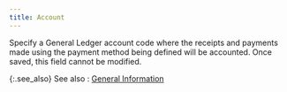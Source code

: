 ```yaml
---
title: Account
---
```



Specify a General Ledger account code where the receipts and payments  made using the payment method being defined will be accounted. Once saved,  this field cannot be modified.


{:.see_also}
See also
: [General  Information](JavaScript:RelatedTopics1.Click())<!--Metadata type="DesignerControl" startspan
<object CLASSID="clsid:ADB880A6-D8FF-11CF-9377-00AA003B7A11"
	ID=RelatedTopics1
	TYPE="application/x-oleobject">
</object>-->

<object classid="clsid:ADB880A6-D8FF-11CF-9377-00AA003B7A11" id="RelatedTopics1" type="application/x-oleobject"> 
 <param name="Command" value="Related Topics">
<param name="Window" value="second">
<param name="Item1" value="General information;{{site.sc_chm}}/options/payment-information/payment-methods/payment-method-details/general_information_payment_method.html">
</object><!--Metadata type="DesignerControl" endspan--><font style="color: #000000;" color="#000000"> </font>
